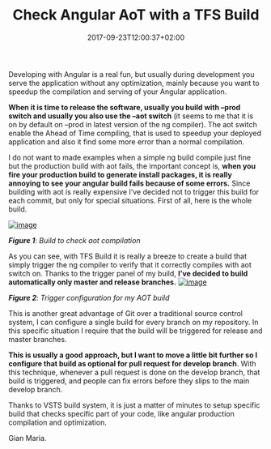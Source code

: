 ﻿---
title: "Check Angular AoT with a TFS Build"
description: ""
date: 2017-09-23T12:00:37+02:00
draft: false
tags: [build,VSTS]
categories: [Azure DevOps]
---
Developing with Angular is a real fun, but usually during development you serve the application without any optimization, mainly because you want to speedup the compilation and serving of your Angular application.

 **When it is time to release the software, usually you build with –prod switch and usually you also use the –aot switch** (it seems to me that it is on by default on –prod in latest version of the ng compiler). The aot switch enable the Ahead of Time compiling, that is used to speedup your deployed application and also it find some more error than a normal compilation.

I do not want to made examples when a simple ng build compile just fine but the production build with aot fails, the important concept is, **when you fire your production build to generate install packages, it is really annoying to see your angular build fails because of some errors.** Since building with aot is really expensive I’ve decided not to trigger this build for each commit, but only for special situations. First of all, here is the whole build.

[![image](http://www.codewrecks.com/blog/wp-content/uploads/2017/09/image_thumb-5.png "image")](http://www.codewrecks.com/blog/wp-content/uploads/2017/09/image-5.png)

 ***Figure 1***: *Build to check aot compilation*

As you can see, with TFS Build it is really a breeze to create a build that simply trigger the ng compiler to verify that it correctly compiles with aot switch on. Thanks to the trigger panel of my build,  **I’ve decided to build automatically only master and release branches.** [![image](http://www.codewrecks.com/blog/wp-content/uploads/2017/09/image_thumb-6.png "image")](http://www.codewrecks.com/blog/wp-content/uploads/2017/09/image-6.png)

 ***Figure 2***: *Trigger configuration for my AOT build*

This is another great advantage of Git over a traditional source control system, I can configure a single build for every branch on my repository. In this specific situation I require that the build will be triggered for release and master branches.

 **This is usually a good approach, but I want to move a little bit further so I configure that build as optional for pull request for develop branch**. With this technique, whenever a pull request is done on the develop branch, that build is triggered, and people can fix errors before they slips to the main develop branch.

Thanks to VSTS build system, it is just a matter of minutes to setup specific build that checks specific part of your code, like angular production compilation and optimization.

Gian Maria.
